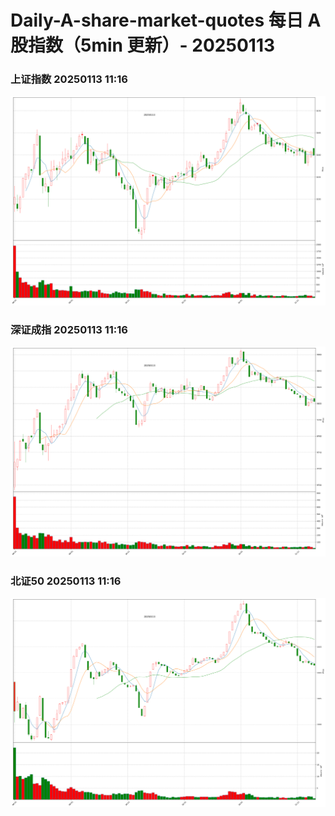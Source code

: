 
# Daily-A-share-market-quotes 每日 A 股指数（5min 更新）- 20250113

### 上证指数 20250113 11:16
![](./fig/2025/1/20250113-sh000001.png)

### 深证成指 20250113 11:16
![](./fig/2025/1/20250113-sz399001.png)

### 北证50 20250113 11:16
![](./fig/2025/1/20250113-bj899050.png)
